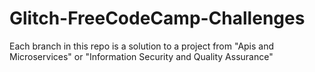 # Glitch-FreeCodeCamp-Challenges
Each branch in this repo is a solution to a project from "Apis and Microservices" or "Information Security and Quality Assurance"
